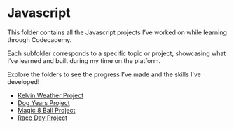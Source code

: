 # Javascript

This folder contains all the Javascript projects I’ve worked on while learning through Codecademy. 

Each subfolder corresponds to a specific topic or project, showcasing what I’ve learned and built during my time on the platform.

Explore the folders to see the progress I’ve made and the skills I’ve developed!

- [Kelvin Weather Project](Kelvin%20Weather%20Project/README.md)
- [Dog Years Project](Dog%20Years%20Project/README.md)
- [Magic 8 Ball Project](Magic%208%20Ball%20Project/README.md)
- [Race Day Project](Race%20Day%20Project/README.md)